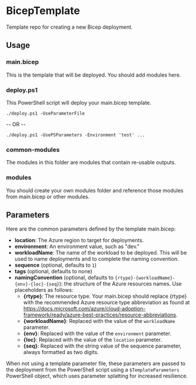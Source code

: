 # BicepTemplate

Template repo for creating a new Bicep deployment.

## Usage

### main.bicep

This is the template that will be deployed. You should add modules here.

### deploy.ps1

This PowerShell script will deploy your main.bicep template.

`./deploy.ps1 -UseParameterFile`

-- OR --

`./deploy.ps1 -UsePSParameters -Environment 'test' ...`

### common-modules

The modules in this folder are modules that contain re-usable outputs.

### modules

You should create your own modules folder and reference those modules from main.bicep or other modules.

## Parameters

Here are the common parameters defined by the template main.bicep:

- **location**: The Azure region to target for deployments.
- **environment**: An environment value, such as "dev."
- **workloadName**: The name of the workload to be deployed. This will be used to name deployments and to complete the naming convention.
- **sequence** (optional, defaults to `1`)
- **tags** (optional, defaults to none)
- **namingConvention** (optional, defaults to `{rtype}-{workloadName}-{env}-{loc}-{seq}`): the structure of the Azure resources names. Use placeholders as follows:
  - **{rtype}**: The resource type. Your main.bicep should replace {rtype} with the recommended Azure resource type abbreviation as found at <https://docs.microsoft.com/azure/cloud-adoption-framework/ready/azure-best-practices/resource-abbreviations>.
  - **{workloadName}**: Replaced with the value of the `workloadName` parameter.
  - **{env}**: Replaced with the value of the `environment` parameter.
  - **{loc}**: Replaced with the value of the `location` parameter.
  - **{seq}**: Replaced with the string value of the sequence parameter, always formatted as two digits.

When not using a template parameter file, these parameters are passed to the deployment from the PowerShell script using a `$TemplateParameters` PowerShell object, which uses parameter splatting for increased resilience.
